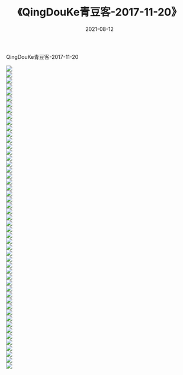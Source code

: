 ﻿---
layout: post
title:  《QingDouKe青豆客-2017-11-20》
date:   2021-08-12
img: http://img.660000.xyz/Sharelink/网络美图/2021/QingDouKe青豆客-2017-11-20/000.jpg
categories: [美女, 清纯, 唯美]
---

QingDouKe青豆客-2017-11-20

  ![](http://img.660000.xyz/Sharelink/网络美图/2021/QingDouKe青豆客-2017-11-20/001.jpg) <br> ![](http://img.660000.xyz/Sharelink/网络美图/2021/QingDouKe青豆客-2017-11-20/002.jpg) <br> ![](http://img.660000.xyz/Sharelink/网络美图/2021/QingDouKe青豆客-2017-11-20/003.jpg) <br> ![](http://img.660000.xyz/Sharelink/网络美图/2021/QingDouKe青豆客-2017-11-20/004.jpg) <br> ![](http://img.660000.xyz/Sharelink/网络美图/2021/QingDouKe青豆客-2017-11-20/005.jpg) <br> ![](http://img.660000.xyz/Sharelink/网络美图/2021/QingDouKe青豆客-2017-11-20/006.jpg) <br> ![](http://img.660000.xyz/Sharelink/网络美图/2021/QingDouKe青豆客-2017-11-20/007.jpg) <br> ![](http://img.660000.xyz/Sharelink/网络美图/2021/QingDouKe青豆客-2017-11-20/008.jpg) <br> ![](http://img.660000.xyz/Sharelink/网络美图/2021/QingDouKe青豆客-2017-11-20/009.jpg) <br> ![](http://img.660000.xyz/Sharelink/网络美图/2021/QingDouKe青豆客-2017-11-20/010.jpg) <br> ![](http://img.660000.xyz/Sharelink/网络美图/2021/QingDouKe青豆客-2017-11-20/011.jpg) <br> ![](http://img.660000.xyz/Sharelink/网络美图/2021/QingDouKe青豆客-2017-11-20/012.jpg) <br> ![](http://img.660000.xyz/Sharelink/网络美图/2021/QingDouKe青豆客-2017-11-20/013.jpg) <br> ![](http://img.660000.xyz/Sharelink/网络美图/2021/QingDouKe青豆客-2017-11-20/014.jpg) <br> ![](http://img.660000.xyz/Sharelink/网络美图/2021/QingDouKe青豆客-2017-11-20/015.jpg) <br> ![](http://img.660000.xyz/Sharelink/网络美图/2021/QingDouKe青豆客-2017-11-20/016.jpg) <br> ![](http://img.660000.xyz/Sharelink/网络美图/2021/QingDouKe青豆客-2017-11-20/017.jpg) <br> ![](http://img.660000.xyz/Sharelink/网络美图/2021/QingDouKe青豆客-2017-11-20/018.jpg) <br> ![](http://img.660000.xyz/Sharelink/网络美图/2021/QingDouKe青豆客-2017-11-20/019.jpg) <br> ![](http://img.660000.xyz/Sharelink/网络美图/2021/QingDouKe青豆客-2017-11-20/020.jpg) <br> ![](http://img.660000.xyz/Sharelink/网络美图/2021/QingDouKe青豆客-2017-11-20/021.jpg) <br> ![](http://img.660000.xyz/Sharelink/网络美图/2021/QingDouKe青豆客-2017-11-20/022.jpg) <br> ![](http://img.660000.xyz/Sharelink/网络美图/2021/QingDouKe青豆客-2017-11-20/023.jpg) <br> ![](http://img.660000.xyz/Sharelink/网络美图/2021/QingDouKe青豆客-2017-11-20/024.jpg) <br> ![](http://img.660000.xyz/Sharelink/网络美图/2021/QingDouKe青豆客-2017-11-20/025.jpg) <br> ![](http://img.660000.xyz/Sharelink/网络美图/2021/QingDouKe青豆客-2017-11-20/026.jpg) <br> ![](http://img.660000.xyz/Sharelink/网络美图/2021/QingDouKe青豆客-2017-11-20/027.jpg) <br> ![](http://img.660000.xyz/Sharelink/网络美图/2021/QingDouKe青豆客-2017-11-20/028.jpg) <br> ![](http://img.660000.xyz/Sharelink/网络美图/2021/QingDouKe青豆客-2017-11-20/029.jpg) <br> ![](http://img.660000.xyz/Sharelink/网络美图/2021/QingDouKe青豆客-2017-11-20/030.jpg) <br> ![](http://img.660000.xyz/Sharelink/网络美图/2021/QingDouKe青豆客-2017-11-20/031.jpg) <br> ![](http://img.660000.xyz/Sharelink/网络美图/2021/QingDouKe青豆客-2017-11-20/032.jpg) <br> ![](http://img.660000.xyz/Sharelink/网络美图/2021/QingDouKe青豆客-2017-11-20/033.jpg) <br> ![](http://img.660000.xyz/Sharelink/网络美图/2021/QingDouKe青豆客-2017-11-20/034.jpg) <br> ![](http://img.660000.xyz/Sharelink/网络美图/2021/QingDouKe青豆客-2017-11-20/035.jpg) <br> ![](http://img.660000.xyz/Sharelink/网络美图/2021/QingDouKe青豆客-2017-11-20/036.jpg) <br> ![](http://img.660000.xyz/Sharelink/网络美图/2021/QingDouKe青豆客-2017-11-20/037.jpg) <br> ![](http://img.660000.xyz/Sharelink/网络美图/2021/QingDouKe青豆客-2017-11-20/038.jpg) <br> ![](http://img.660000.xyz/Sharelink/网络美图/2021/QingDouKe青豆客-2017-11-20/039.jpg) <br> ![](http://img.660000.xyz/Sharelink/网络美图/2021/QingDouKe青豆客-2017-11-20/040.jpg) <br> ![](http://img.660000.xyz/Sharelink/网络美图/2021/QingDouKe青豆客-2017-11-20/041.jpg) <br> ![](http://img.660000.xyz/Sharelink/网络美图/2021/QingDouKe青豆客-2017-11-20/042.jpg) <br> ![](http://img.660000.xyz/Sharelink/网络美图/2021/QingDouKe青豆客-2017-11-20/043.jpg) <br> ![](http://img.660000.xyz/Sharelink/网络美图/2021/QingDouKe青豆客-2017-11-20/044.jpg) <br> ![](http://img.660000.xyz/Sharelink/网络美图/2021/QingDouKe青豆客-2017-11-20/045.jpg) <br> ![](http://img.660000.xyz/Sharelink/网络美图/2021/QingDouKe青豆客-2017-11-20/046.jpg) <br> ![](http://img.660000.xyz/Sharelink/网络美图/2021/QingDouKe青豆客-2017-11-20/047.jpg) <br> ![](http://img.660000.xyz/Sharelink/网络美图/2021/QingDouKe青豆客-2017-11-20/048.jpg) <br> ![](http://img.660000.xyz/Sharelink/网络美图/2021/QingDouKe青豆客-2017-11-20/049.jpg) <br> ![](http://img.660000.xyz/Sharelink/网络美图/2021/QingDouKe青豆客-2017-11-20/050.jpg) <br> ![](http://img.660000.xyz/Sharelink/网络美图/2021/QingDouKe青豆客-2017-11-20/051.jpg) <br>